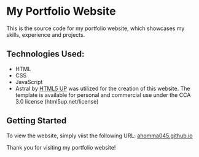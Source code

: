 # My Portfolio Website
This is the source code for my portfolio website, which showcases my skills, experience and projects. 

## Technologies Used: 
- HTML
- CSS
- JavaScript
- Astral by [HTML5 UP](https://html5up.net/) was utilized for the creation of this website. The template is available for personal and commercial use under the CCA 3.0 license (html5up.net/license)

## Getting Started 
To view the website, simply viist the following URL: [ahomma045.github.io](https://ahomma045.github.io/)

Thank you for visiting my portfolio website!
